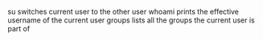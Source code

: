 su switches current user to the other user
whoami prints the effective username of the current user
groups lists all the groups the current user is part of